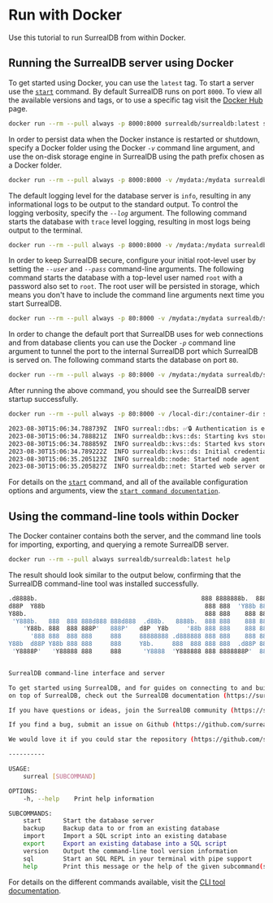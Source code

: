 # Run with Docker

Use this tutorial to run SurrealDB from within Docker.

## Running the SurrealDB server using Docker

To get started using Docker, you can use the `latest` tag. To start a server use the [`start`](/docs/cli/start) command. By default SurrealDB runs on port `8000`. To view all the available versions and tags, or to use a specific tag visit the [Docker Hub](https://hub.docker.com/r/surrealdb/surrealdb) page.

```bash
docker run --rm --pull always -p 8000:8000 surrealdb/surrealdb:latest start
```

In order to persist data when the Docker instance is restarted or shutdown, specify a Docker folder using the Docker *`-v`* command line argument, and use the on-disk storage engine in SurrealDB using the path prefix chosen as a Docker folder.

```bash
docker run --rm --pull always -p 8000:8000 -v /mydata:/mydata surrealdb/surrealdb:latest start file:/mydata/mydatabase.db
```

The default logging level for the database server is `info`, resulting in any informational logs to be output to the standard output. To control the logging verbosity, specify the *`--log`* argument. The following command starts the database with `trace` level logging, resulting in most logs being output to the terminal.

```bash
docker run --rm --pull always -p 8000:8000 -v /mydata:/mydata surrealdb/surrealdb:latest start --log trace file:/mydata/mydatabase.db
```

In order to keep SurrealDB secure, configure your initial root-level user by setting the *`--user`* and *`--pass`* command-line arguments. The following command starts the database with a top-level user named `root` with a password also set to `root`. The root user will be persisted in storage, which means you don't have to include the command line arguments next time you start SurrealDB.

```bash
docker run --rm --pull always -p 80:8000 -v /mydata:/mydata surrealdb/surrealdb:latest start --log trace --auth --user root --pass root file:mydatabase.db
```

In order to change the default port that SurrealDB uses for web connections and from database clients you can use the Docker *`-p`* command line argument to tunnel the port to the internal SurrealDB port which SurrealDB is served on. The following command starts the database on port `80`.

```bash
docker run --rm --pull always -p 80:8000 -v /mydata:/mydata surrealdb/surrealdb:latest start --log trace --user root --pass root file:/mydata/mydatabase.db
```

After running the above command, you should see the SurrealDB server startup successfully.

```bash
docker run --rm --pull always -p 80:8000 -v /local-dir:/container-dir surrealdb/surrealdb:latest start --auth --user root --pass root file:/container-dir/mydatabase.db

2023-08-30T15:06:34.788739Z  INFO surreal::dbs: ✅🔒 Authentication is enabled 🔒✅
2023-08-30T15:06:34.788821Z  INFO surrealdb::kvs::ds: Starting kvs store in file:/container-dir/mydatabase.db
2023-08-30T15:06:34.788859Z  INFO surrealdb::kvs::ds: Started kvs store in file:/container-dir/mydatabase.db
2023-08-30T15:06:34.789222Z  INFO surrealdb::kvs::ds: Initial credentials were provided and no existing root-level users were found: create the initial user 'root'.
2023-08-30T15:06:35.205123Z  INFO surrealdb::node: Started node agent
2023-08-30T15:06:35.205827Z  INFO surrealdb::net: Started web server on 0.0.0.0:8080
```

For details on the [`start`](/docs/cli/start) command, and all of the available configuration options and arguments, view the [`start command documentation`](/docs/cli/start).

## Using the command-line tools within Docker
The Docker container contains both the server, and the command line tools for importing, exporting, and querying a remote SurrealDB server.

```bash
docker run --rm --pull always surrealdb/surrealdb:latest help
```

The result should look similar to the output below, confirming that the SurrealDB command-line tool was installed successfully.

```bash
.d8888b.                                             888 8888888b.  888888b.
d88P  Y88b                                            888 888  'Y88b 888  '88b
Y88b.                                                 888 888    888 888  .88P
 'Y888b.   888  888 888d888 888d888  .d88b.   8888b.  888 888    888 8888888K.
	'Y88b. 888  888 888P'   888P'   d8P  Y8b     '88b 888 888    888 888  'Y88b
	  '888 888  888 888     888     88888888 .d888888 888 888    888 888    888
Y88b  d88P Y88b 888 888     888     Y8b.     888  888 888 888  .d88P 888   d88P
 'Y8888P'   'Y88888 888     888      'Y8888  'Y888888 888 8888888P'  8888888P'


SurrealDB command-line interface and server

To get started using SurrealDB, and for guides on connecting to and building applications
on top of SurrealDB, check out the SurrealDB documentation (https://surrealdb.com/docs).

If you have questions or ideas, join the SurrealDB community (https://surrealdb.com/community).

If you find a bug, submit an issue on Github (https://github.com/surrealdb/surrealdb/issues).

We would love it if you could star the repository (https://github.com/surrealdb/surrealdb).

----------

USAGE:
	surreal [SUBCOMMAND]

OPTIONS:
	-h, --help    Print help information

SUBCOMMANDS:
	start      Start the database server
	backup     Backup data to or from an existing database
	import     Import a SQL script into an existing database
	export     Export an existing database into a SQL script
	version    Output the command-line tool version information
	sql        Start an SQL REPL in your terminal with pipe support
	help       Print this message or the help of the given subcommand(s)

```

For details on the different commands available, visit the [CLI tool documentation](/docs/cli/overview).
